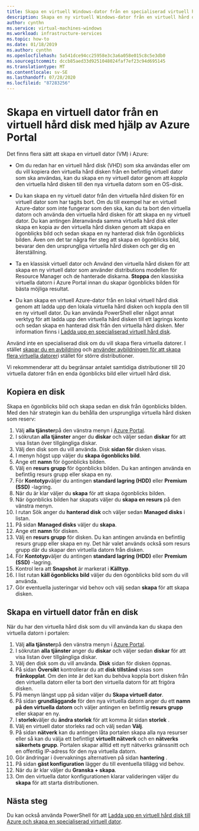 ```yaml
---
title: Skapa en virtuell Windows-dator från en specialiserad virtuell hård disk i Azure Portal
description: Skapa en ny virtuell Windows-dator från en virtuell hård disk i Azure Portal.
author: cynthn
ms.service: virtual-machines-windows
ms.workload: infrastructure-services
ms.topic: how-to
ms.date: 01/18/2019
ms.author: cynthn
ms.openlocfilehash: 5a541dce94cc25958e3c3a6a058e015c8c5e3db0
ms.sourcegitcommit: dccb85aed33d9251048024faf7ef23c94d695145
ms.translationtype: MT
ms.contentlocale: sv-SE
ms.lasthandoff: 07/28/2020
ms.locfileid: "87283256"
---
```

# <a name="create-a-vm-from-a-vhd-by-using-the-azure-portal"></a>Skapa en virtuell dator från en virtuell hård disk med hjälp av Azure Portal

Det finns flera sätt att skapa en virtuell dator (VM) i Azure: 

- Om du redan har en virtuell hård disk (VHD) som ska användas eller om du vill kopiera den virtuella hård disken från en befintlig virtuell dator som ska användas, kan du skapa en ny virtuell dator genom att *koppla* den virtuella hård disken till den nya virtuella datorn som en OS-disk. 

- Du kan skapa en ny virtuell dator från den virtuella hård disken för en virtuell dator som har tagits bort. Om du till exempel har en virtuell Azure-dator som inte fungerar som den ska, kan du ta bort den virtuella datorn och använda den virtuella hård disken för att skapa en ny virtuell dator. Du kan antingen återanvända samma virtuella hård disk eller skapa en kopia av den virtuella hård disken genom att skapa en ögonblicks bild och sedan skapa en ny hanterad disk från ögonblicks bilden. Även om det tar några fler steg att skapa en ögonblicks bild, bevarar den den ursprungliga virtuella hård disken och ger dig en återställning.

- Ta en klassisk virtuell dator och Använd den virtuella hård disken för att skapa en ny virtuell dator som använder distributions modellen för Resource Manager och de hanterade diskarna. **Stoppa** den klassiska virtuella datorn i Azure Portal innan du skapar ögonblicks bilden för bästa möjliga resultat.
 
- Du kan skapa en virtuell Azure-dator från en lokal virtuell hård disk genom att ladda upp den lokala virtuella hård disken och koppla den till en ny virtuell dator. Du kan använda PowerShell eller något annat verktyg för att ladda upp den virtuella hård disken till ett lagrings konto och sedan skapa en hanterad disk från den virtuella hård disken. Mer information finns i [Ladda upp en specialiserad virtuell hård disk](create-vm-specialized.md#option-2-upload-a-specialized-vhd). 

Använd inte en specialiserad disk om du vill skapa flera virtuella datorer. I stället [skapar du en avbildning](capture-image-resource.md) och [använder avbildningen för att skapa flera virtuella datorer](create-vm-generalized-managed.md)i stället för större distributioner.

Vi rekommenderar att du begränsar antalet samtidiga distributioner till 20 virtuella datorer från en enda ögonblicks bild eller virtuell hård disk. 

## <a name="copy-a-disk"></a>Kopiera en disk

Skapa en ögonblicks bild och skapa sedan en disk från ögonblicks bilden. Med den här strategin kan du behålla den ursprungliga virtuella hård disken som reserv:

1. Välj **alla tjänster**på den vänstra menyn i [Azure Portal](https://portal.azure.com).
2. I sökrutan **alla tjänster** anger du **diskar** och väljer sedan **diskar** för att visa listan över tillgängliga diskar.
3. Välj den disk som du vill använda. Disk **sidan för** disken visas.
4. I menyn högst upp väljer du **skapa ögonblicks bild**. 
5. Ange ett **namn** för ögonblicks bilden.
6. Välj en **resurs grupp** för ögonblicks bilden. Du kan antingen använda en befintlig resurs grupp eller skapa en ny.
7. För **Kontotyp**väljer du antingen **standard lagring (HDD)** eller **Premium (SSD)** -lagring.
8. När du är klar väljer du **skapa** för att skapa ögonblicks bilden.
9. När ögonblicks bilden har skapats väljer du **skapa en resurs** på den vänstra menyn.
10. I rutan Sök anger du **hanterad disk** och väljer sedan **Managed disks** i listan.
11. På sidan **Managed disks** väljer du **skapa**.
12. Ange ett **namn** för disken.
13. Välj en **resurs grupp** för disken. Du kan antingen använda en befintlig resurs grupp eller skapa en ny. Det här valet används också som resurs grupp där du skapar den virtuella datorn från disken.
14. För **Kontotyp**väljer du antingen **standard lagring (HDD)** eller **Premium (SSD)** -lagring.
15. Kontrol lera att **Snapshot** är markerat i **Källtyp**.
16. I list rutan **käll ögonblicks bild** väljer du den ögonblicks bild som du vill använda.
17. Gör eventuella justeringar vid behov och välj sedan **skapa** för att skapa disken.

## <a name="create-a-vm-from-a-disk"></a>Skapa en virtuell dator från en disk

När du har den virtuella hård disk som du vill använda kan du skapa den virtuella datorn i portalen:

1. Välj **alla tjänster**på den vänstra menyn i [Azure Portal](https://portal.azure.com).
2. I sökrutan **alla tjänster** anger du **diskar** och väljer sedan **diskar** för att visa listan över tillgängliga diskar.
3. Välj den disk som du vill använda. **Disk** sidan för disken öppnas.
4. På sidan **Översikt** kontrollerar du att **disk tillstånd** visas som **frånkopplat**. Om den inte är det kan du behöva koppla bort disken från den virtuella datorn eller ta bort den virtuella datorn för att frigöra disken.
4. På menyn längst upp på sidan väljer du **Skapa virtuell dator**.
5. På sidan **grundläggande** för den nya virtuella datorn anger du ett **namn på den virtuella datorn** och väljer antingen en befintlig **resurs grupp** eller skapar en ny.
6. I **storlek**väljer du **ändra storlek** för att komma åt sidan **storlek** .
7. Välj en virtuell dator storleks rad och välj sedan **Välj**.
8. På sidan **nätverk** kan du antingen låta portalen skapa alla nya resurser eller så kan du välja ett befintligt **virtuellt nätverk** och en **nätverks säkerhets grupp**. Portalen skapar alltid ett nytt nätverks gränssnitt och en offentlig IP-adress för den nya virtuella datorn. 
9. Gör ändringar i övervaknings alternativen på sidan **hantering** .
10. På sidan **gäst konfiguration** lägger du till eventuella tillägg vid behov.
11. När du är klar väljer du **Granska + skapa**. 
12. Om den virtuella dator konfigurationen klarar valideringen väljer du **skapa** för att starta distributionen.


## <a name="next-steps"></a>Nästa steg

Du kan också använda PowerShell för att [Ladda upp en virtuell hård disk till Azure och skapa en specialiserad virtuell dator](create-vm-specialized.md).


